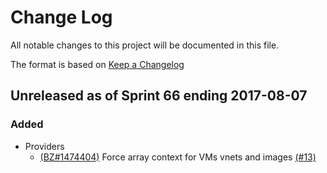 # Change Log

All notable changes to this project will be documented in this file.

The format is based on [Keep a Changelog](http://keepachangelog.com/en/1.0.0/)

## Unreleased as of Sprint 66 ending 2017-08-07

### Added
- Providers
  - [(BZ#1474404)](https://bugzilla.redhat.com/show_bug.cgi?id=1474404) Force array context for VMs vnets and images [(#13)](https://github.com/ManageIQ/manageiq-providers-scvmm/pull/13)
